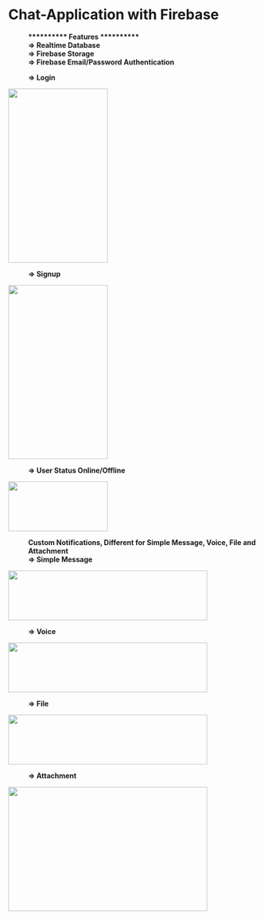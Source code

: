 # Chat-Application with Firebase
<dl>
  <dd><b>********** Features **********</b></dd>
  <dd><b>=> Realtime Database</b></dd>
  <dd><b>=> Firebase Storage</b></dd>
  <dd><b>=> Firebase Email/Password Authentication</b></dd>
</dl>
<dl>
  <dd><b>=> Login</b></dd>
</dl>
<img src = https://user-images.githubusercontent.com/37478549/192287521-3b4922f6-596d-4e1f-b3d4-8b59d7ab9cda.jpg width="200" height="350" />
<dl>
  <dd><b>=> Signup</b>
</dl>
<img src=https://user-images.githubusercontent.com/37478549/192286491-2c5fd35d-790f-4878-94cb-1a66231941e1.jpg width="200" height="350" />
<dl>
  <dd><b>=> User Status Online/Offline</b></dd>
</dl>
<img src=https://user-images.githubusercontent.com/37478549/192448311-7782609a-9e43-40ab-a5ab-f38e4d1dca5f.jpg width="200" height="100" />
<dl>
  <dd><b>Custom Notifications, Different for Simple Message, Voice, File and Attachment</b></dd>
  <dd><b>=> Simple Message</b></dd>
</dl>
<img src=https://user-images.githubusercontent.com/37478549/190132782-ded33ce3-eb5d-4f69-a798-53282985f7b0.jpg width="400" height="100" />
<dl>
  <dd><b>=> Voice</b></dd>
</dl>
<img src=https://user-images.githubusercontent.com/37478549/192288175-5dfb915f-275b-49fa-806c-ddcad541d5d6.jpg width="400" height="100" />
<dl>
  <dd><b>=> File</b></dd>
</dl>
<img src=https://user-images.githubusercontent.com/37478549/190132776-ab867617-6508-4efc-84bc-7af4744205b3.jpg width="400" height="100" />
<dl>
  <dd><b>=> Attachment</b></dd>
</dl>
<img src=https://user-images.githubusercontent.com/37478549/190132786-c8023dbf-6a44-4483-b1f4-be7d01ae9f79.jpg width="400" height="250" />

